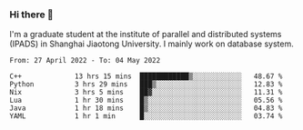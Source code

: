 ### Hi there 👋

I'm a graduate student at the institute of parallel and distributed systems (IPADS) in Shanghai Jiaotong University. I mainly work on database system.

<!--START_SECTION:waka-->

```text
From: 27 April 2022 - To: 04 May 2022

C++             13 hrs 15 mins  ████████████▒░░░░░░░░░░░░   48.67 %
Python          3 hrs 29 mins   ███▒░░░░░░░░░░░░░░░░░░░░░   12.83 %
Nix             3 hrs 5 mins    ██▓░░░░░░░░░░░░░░░░░░░░░░   11.31 %
Lua             1 hr 30 mins    █▒░░░░░░░░░░░░░░░░░░░░░░░   05.56 %
Java            1 hr 18 mins    █▒░░░░░░░░░░░░░░░░░░░░░░░   04.83 %
YAML            1 hr 1 min      █░░░░░░░░░░░░░░░░░░░░░░░░   03.74 %
```

<!--END_SECTION:waka-->

<!--
**yqmmm/yqmmm** is a ✨ _special_ ✨ repository because its `README.md` (this file) appears on your GitHub profile.

Here are some ideas to get you started:

- 🔭 I’m currently working on ...
- 🌱 I’m currently learning ...
- 👯 I’m looking to collaborate on ...
- 🤔 I’m looking for help with ...
- 💬 Ask me about ...
- 📫 How to reach me: ...
- 😄 Pronouns: ...
- ⚡ Fun fact: ...
-->
